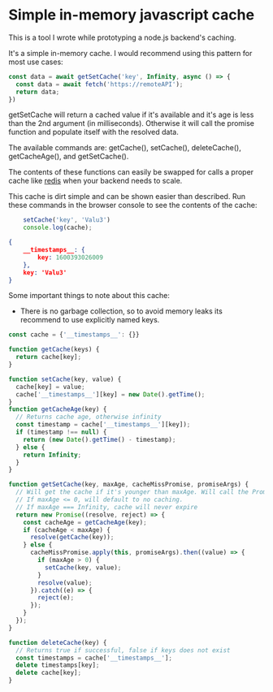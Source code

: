 # Simple in-memory javascript cache

This is a tool I wrote while prototyping a node.js backend's caching.

It's a simple in-memory cache. I would recommend using this pattern for most use cases:

```javascript
const data = await getSetCache('key', Infinity, async () => {
  const data = await fetch('https://remoteAPI');
  return data;
})
```

getSetCache will return a cached value if it's available and it's age is less than the 2nd argument (in milliseconds). Otherwise it will call the promise function and populate itself with the resolved data.

The available commands are: getCache(), setCache(), deleteCache(), getCacheAge(), and getSetCache().

The contents of these functions can easily be swapped for calls a proper cache like [redis](https://redis.io/) when your backend needs to scale.

This cache is dirt simple and can be shown easier than described. Run these commands in the browser console to see the contents of the cache:

```javascript
    setCache('key', 'Valu3')
    console.log(cache);
```
```json
{
    __timestamps__: {
        key: 1600393026009 
    },
    key: 'Valu3'
}
```

Some important things to note about this cache:

* There is no garbage collection, so to avoid memory leaks its recommend to use explicitly named keys.

```javascript
const cache = {'__timestamps__': {}}

function getCache(keys) {
  return cache[key];
}

function setCache(key, value) {
  cache[key] = value;
  cache['__timestamps__'][key] = new Date().getTime();
}
function getCacheAge(key) {
  // Returns cache age, otherwise infinity
  const timestamp = cache['__timestamps__'][key]);
  if (timestamp !== null) {
    return (new Date().getTime() - timestamp);
  } else {
    return Infinity;
  }
}

function getSetCache(key, maxAge, cacheMissPromise, promiseArgs) {
  // Will get the cache if it's younger than maxAge. Will call the Promise function and store/resolve with the resulting value.
  // If maxAge <= 0, will default to no caching. 
  // If maxAge === Infinity, cache will never expire
  return new Promise((resolve, reject) => {
    const cacheAge = getCacheAge(key);
    if (cacheAge < maxAge) {
      resolve(getCache(key));
    } else {
      cacheMissPromise.apply(this, promiseArgs).then((value) => {
        if (maxAge > 0) {
          setCache(key, value);
        }
        resolve(value);
      }).catch((e) => {
        reject(e);
      });
    }
  });
}

function deleteCache(key) {
  // Returns true if successful, false if keys does not exist
  const timestamps = cache['__timestamps__'];
  delete timestamps[key];
  delete cache[key];
}
```
